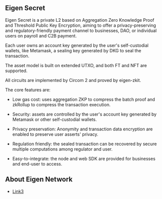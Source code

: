 ## Eigen Secret
Eigen Secret is a private L2 based on Aggregation Zero Knowledge Proof and Threshold Public Key Encryption, aiming to offer a privacy-preserving and regulatory-friendly payment channel to businesses, DAO, or individual users on payroll and C2B payment.

Each user owns an account key generated by the user's self-custodial wallets, like Metamask, a sealing key generated by DKG to seal the transaction.

The asset model is built on extended UTXO, and both FT and NFT are supported.

All circuits are implemented by Circom 2 and proved by eigen-zkit.

The core features are:

* Low gas cost: uses aggregation ZKP to compress the batch proof and zkRollup to compress the transaction execution.

* Security: assets are controlled by the user's account key generated by Metamask or other self-custodial wallets.

* Privacy preservation: Anonymity and transaction data encryption are enabled to preserve user asserts' privacy.

* Regulation friendly: the sealed transaction can be recovered by secure multiple computations among regulator and user.

* Easy-to-integrate: the node and web SDK are provided for businesses and end-user to access.

## About Eigen Network

* [Link3](https://link3.to/eigen)
